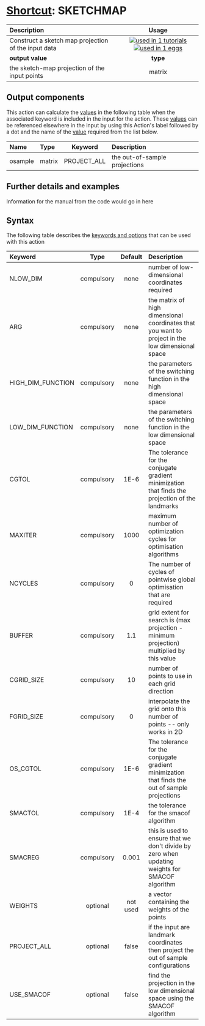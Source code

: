 # [Shortcut](shortcuts.md): SKETCHMAP

| Description    | Usage |
|:--------|:--------:|
| Construct a sketch map projection of the input data | [![used in 1 tutorials](https://img.shields.io/badge/tutorials-1-green.svg)](https://www.plumed-tutorials.org/browse.html?search=SKETCHMAP)[![used in 1 eggs](https://img.shields.io/badge/nest-1-green.svg)](https://www.plumed-nest.org/browse.html?search=SKETCHMAP)|
 | **output value** | **type** |
| the sketch-map projection of the input points | matrix |

## Output components

This action can calculate the [values](pecifying_arguments.html) in the following table when the associated keyword is included in the input for the action. These [values](pecifying_arguments.html) can be referenced elsewhere in the input by using this Action's label followed by a dot and the name of the [value](pecifying_arguments.html) required from the list below.

| Name | Type | Keyword | Description |
|:-------|:-----|:----:|:-------|
| osample | matrix | PROJECT_ALL | the out-of-sample projections | 


## Further details and examples 
Information for the manual from the code would go in here 
## Syntax 
The following table describes the [keywords and options](parsing.md) that can be used with this action 

| Keyword | Type | Default | Description |
|:-------|:----:|:-------:|:-----------|
| NLOW_DIM | compulsory | none | number of low-dimensional coordinates required |
| ARG | compulsory | none | the matrix of high dimensional coordinates that you want to project in the low dimensional space |
| HIGH_DIM_FUNCTION | compulsory | none | the parameters of the switching function in the high dimensional space |
| LOW_DIM_FUNCTION | compulsory | none | the parameters of the switching function in the low dimensional space |
| CGTOL | compulsory | 1E-6 |  The tolerance for the conjugate gradient minimization that finds the projection of the landmarks |
| MAXITER | compulsory | 1000 |  maximum number of optimization cycles for optimisation algorithms |
| NCYCLES | compulsory | 0 |  The number of cycles of pointwise global optimisation that are required |
| BUFFER | compulsory | 1.1 |  grid extent for search is (max projection - minimum projection) multiplied by this value |
| CGRID_SIZE | compulsory | 10 |  number of points to use in each grid direction |
| FGRID_SIZE | compulsory | 0 |  interpolate the grid onto this number of points -- only works in 2D |
| OS_CGTOL | compulsory | 1E-6 |  The tolerance for the conjugate gradient minimization that finds the out of sample projections |
| SMACTOL | compulsory | 1E-4 |  the tolerance for the smacof algorithm |
| SMACREG | compulsory | 0.001 |  this is used to ensure that we don't divide by zero when updating weights for SMACOF algorithm |
| WEIGHTS | optional | not used | a vector containing the weights of the points |
| PROJECT_ALL | optional | false |  if the input are landmark coordinates then project the out of sample configurations |
| USE_SMACOF | optional | false |  find the projection in the low dimensional space using the SMACOF algorithm |
